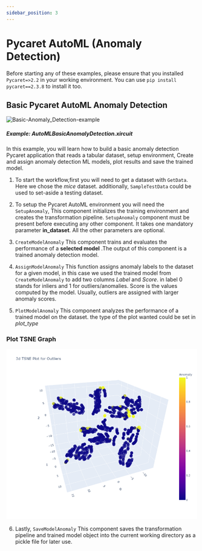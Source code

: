 ```yaml
---
sidebar_position: 3
---
```


# Pycaret AutoML (Anomaly Detection)

Before starting any of these examples, please ensure that you installed <code>Pycaret=>2.2</code> in your working environment. You can use <code>pip install pycaret==2.3.8</code> to install it too.    
## Basic Pycaret AutoML Anomaly Detection

![Basic-Anomaly_Detection-example](pycaret_images/Anomaly_Detection_example.gif)

##### Example: AutoMLBasicAnomalyDetection.xircuit

In this example, you will learn how to build a basic anomaly detection Pycaret application that reads a tabular dataset, setup environment, Create and assign anomaly detection ML models, plot results and save the trained model.

1. To start the workflow,first you will need to get a dataset with  `GetData`. Here we chose the *mice* dataset. additionally, `SampleTestData` could be used to set-aside a testing dataset. 
   
2. To setup the Pycaret AutoML environment you will need the `SetupAnomaly`, This component initializes the training environment and creates the transformation pipeline. `SetupAnomaly` component must be present before executing any other component. It takes one mandatory parameter **in_dataset**. All the other parameters are optional.   
   

3. `CreateModelAnomaly` This component trains and evaluates the performance of a **selected model** .The output of this component is a trained anomaly detection model. 

4. `AssignModelAnomaly` This function assigns anomaly labels to the dataset for a given model, in this case we used the trained model from `CreateModelAnomaly` to add two columns *Label* and *Score*. in label 0 stands for inliers and 1 for outliers/anomalies. Score is the values computed by the model. Usually, outliers are assigned with larger anomaly scores. 
   
5. `PlotModelAnomaly` This component analyzes the performance of a trained model on the dataset. the type of the plot wanted could be set in *plot_type*


### Plot TSNE Graph
![TSNE_anomaly](pycaret_images/TSNE_anomaly.png)


6. Lastly, `SaveModelAnomaly` This component saves the transformation pipeline and trained model object into the current working directory as a pickle file for later use.


